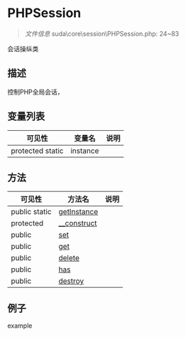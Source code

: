 #  PHPSession 

> *文件信息* suda\core\session\PHPSession.php: 24~83


会话操纵类


## 描述



控制PHP全局会话，


## 变量列表
| 可见性 |  变量名   | 说明 |
|--------|----|------|
| protected  static  | instance | | 

## 方法

| 可见性 | 方法名 | 说明 |
|--------|-------|------|
|  public  static|[getInstance](PHPSession/getInstance.md) |  |
|  protected  |[__construct](PHPSession/__construct.md) |  |
|  public  |[set](PHPSession/set.md) |  |
|  public  |[get](PHPSession/get.md) |  |
|  public  |[delete](PHPSession/delete.md) |  |
|  public  |[has](PHPSession/has.md) |  |
|  public  |[destroy](PHPSession/destroy.md) |  |
 

## 例子

example